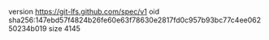 version https://git-lfs.github.com/spec/v1
oid sha256:147ebd57f4824b26fe60e63f78630e2817fd0c957b93bc77c4ee06250234b019
size 4145
